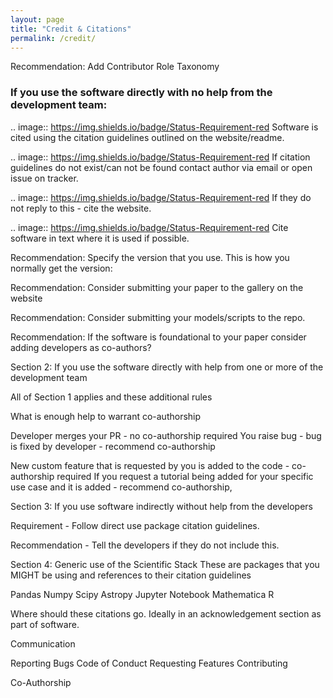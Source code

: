 ```yaml
---
layout: page
title: "Credit & Citations"
permalink: /credit/
---
```


Recommendation: Add Contributor Role Taxonomy

### If you use the software directly with no help from the development team: 

.. image:: https://img.shields.io/badge/Status-Requirement-red Software is cited using the citation guidelines outlined on the website/readme. 

.. image:: https://img.shields.io/badge/Status-Requirement-red  If citation guidelines do not exist/can not be found contact author via email or open issue on tracker. 

.. image:: https://img.shields.io/badge/Status-Requirement-red If they do not reply to this - cite the website.

.. image:: https://img.shields.io/badge/Status-Requirement-red Cite software in text where it is used if possible. 

Recommendation: Specify the version that you use. This is how you normally get the version:

Recommendation: Consider submitting your paper to the gallery on the website

Recommendation: Consider submitting your models/scripts to the repo.

Recommendation: If the software is foundational to your paper consider adding developers as co-authors?

Section 2: If you use the software directly with help from one or more of the development team

All of Section 1 applies and these additional rules

What is enough help to warrant co-authorship

Developer merges your PR - no co-authorship required
You raise bug - bug is fixed by developer - recommend co-authorship

New custom feature that is requested by you is added to the code - co-authorship required
If you request a tutorial being added for your specific use case and it is added - recommend co-authorship,

Section 3: If you use software indirectly without help from the developers

Requirement - Follow direct use package citation guidelines. 

Recommendation - Tell the developers if they do not include this. 

Section 4: Generic use of the Scientific Stack
These are packages that you MIGHT be using and references to their citation guidelines

Pandas
Numpy
Scipy
Astropy
Jupyter
Notebook
Mathematica
R

Where should these citations go. Ideally in an acknowledgement section as part of software. 





Communication

Reporting Bugs
Code of Conduct
Requesting Features
Contributing

Co-Authorship
